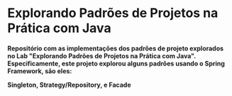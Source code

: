 # Explorando Padrões de Projetos na Prática com Java

<h4> Repositório com as implementações dos padrões de projeto explorados no Lab "Explorando Padrões de Projetos na Prática com Java". Especificamente, este projeto explorou alguns padrões usando o Spring Framework, são eles:

Singleton, 
Strategy/Repository, e
Facade </h2>
